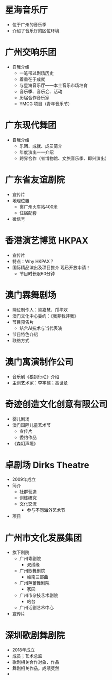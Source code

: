 # 星海音乐厅

- 位于广州的音乐季
- 介绍了音乐厅的区位环境

# 广州交响乐团

- 自我介绍
	- 一笔带过剧场历史
	- 着重在于成就
	- 与星海音乐厅——本土音乐市场培育
	- 音乐季、音乐会、活动
	- 历届合作音乐家
	- YMCG 项目（青年音乐节）

# 广东现代舞团

- 自我介绍
	- 乐团、成就、成员简介
	- 年度演出一一介绍
	- 跨界合作（省博物馆、文旅音乐季、即兴演出）

# 广东省友谊剧院

- 宣传片
- 地理位置
	- 离广州火车站400米
	- 住宿配套
- 微信号

# 香港演艺博览 HKPAX

- 宣传片
- 特点：Why HKPAX？
- 国际精品演出及项目推介 现已开放申请！
	- 节目时长限60分钟

# 澳门霖舞剧场

- 两位制作人：梁嘉慧、邝华欢
- 澳门文化中心委约：《我非我非我》
- 节目预告片
	- 结合AI技术与当代表演
- 节目特色介绍
- 联络方式

# 澳门寓演制作公司

- 音乐剧《狼狈行动》介绍
- 主创艺术家：李宇樑；高世章

# 奇迹创造文化创意有限公司

- 婴儿剧场
- 澳门国际儿童艺术节
	- 宣传片
	- 委约作品
- 《森幻声境》

# 卓剧场 Dirks Theatre

- 2009年成立
- 简介
	- 社群营造
	- 训练研究
	- 文化交流
		- 参与不同海外艺术节
- 项目

# 广州市文化发展集团

- 旗下剧院
	- 广州粤剧院
		- 双绣缘
	- 广州歌舞剧院
		- 岭南三部曲
	- 广州芭蕾舞剧院
		- 家园
	-  广州市杂技艺术剧院
		- 站台
	- 广州话剧艺术中心
- 宣传片

# 深圳歌剧舞剧院

- 2018年成立
- 成员；艺术总监
- 歌剧相关合作对象、作品
- 舞剧相关作品，成绩斐然
- 

